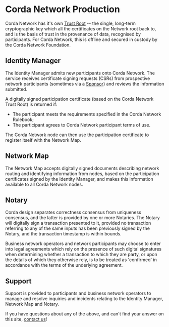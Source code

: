 # Corda Network Production 

Corda Network has it's own [Trust Root](/trust-root/index) -- the single, long-term cryptographic key which all the certificates on the Network root back to, and is the basis of trust in the provenance of data, recognised by  participants. For Corda Network, this is offline and secured in custody by the Corda Network Foundation.


## Identity Manager

The Identity Manager admits new participants onto Corda Network. The service receives certificate signing requests (CSRs) from prospective network participants (sometimes via a [Sponsor](/participation/join-directly-or-as-sponsor)) and reviews the information submitted. 

A digitally signed participation certificate (based on the Corda Network Trust Root) is returned if:

* The participant meets the requirements specified in the Corda Network Rulebook;
* The participant agrees to Corda Network participant terms of use.

The Corda Network node can then use the participation certificate to register itself with the Network Map.


## Network Map

The Network Map accepts digitally signed documents describing network routing and identifying information from 
nodes, based on the participation certificates signed by the Identity Manager, and makes this information available to all 
Corda Network nodes.


## Notary

Corda design separates correctness consensus from uniqueness consensus, and the latter is provided by one or more Notaries. The Notary will digitally sign a transaction presented to it, provided no transaction referring to 
any of the same inputs has been previously signed by the Notary, and the transaction timestamp is within bounds. 

Business network operators and network participants may choose to enter into legal agreements which rely on the presence 
of such digital signatures when determining whether a transaction to which they are party, or upon the details of which they 
otherwise rely, is to be treated as 'confirmed' in accordance with the terms of the underlying agreement. 


## Support 

Support is provided to participants and business network operators to manage and resolve inquiries and incidents 
relating to the Identity Manager, Network Map and Notary.

If you have questions about any of the above, and can't find your answer on this site, [contact us](/about/contact)!

